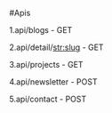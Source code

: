 #Apis

1.api/blogs   - GET

2.api/detail/<str:slug>  - GET

3.api/projects - GET

4.api/newsletter - POST

5.api/contact - POST
